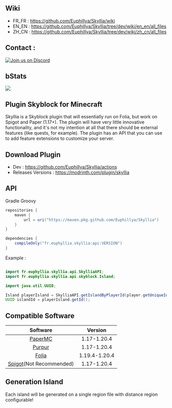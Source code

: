 ## Wiki

- FR_FR : https://github.com/Euphillya/Skyllia/wiki
- EN_EN : https://github.com/Euphillya/Skyllia/tree/dev/wiki/en_en/all_files
- ZH_CN : https://github.com/Euphillya/Skyllia/tree/dev/wiki/zh_cn/all_files

## Contact :

[![Join us on Discord](https://discord.com/api/guilds/1196471429936463943/widget.png?style=banner2)](https://discord.gg/uUJQEB7XNN)

## bStats

[![](https://bstats.org/signatures/bukkit/Skyllia.svg)](https://bstats.org/plugin/bukkit/Skyllia/20874)

## Plugin Skyblock for Minecraft

Skyllia is a Skyblock plugin that will essentially run on Folia, but work on Spigot and Paper (1.17+).
The plugin will have very little innovative functionality, and it's not my intention at all that there should be
external features (like quests, for example).
The plugin has an API that you can use to add feature extensions to customize your server.

## Download Plugin

- Dev : https://github.com/Euphillya/Skyllia/actions
- Releases Versions : https://modrinth.com/plugin/skyllia

## API

Gradle Groovy

```groovy
repositories {
    maven {
        url = uri("https://maven.pkg.github.com/Euphillya/Skyllia")
    }
}

dependencies {
    compileOnly("fr.euphyllia.skyllia:api:VERSION")
}
```

Example :

```java

import fr.euphyllia.skyllia.api.SkylliaAPI;
import fr.euphyllia.skyllia.api.skyblock.Island;

import java.util.UUID;

Island playerIsland = SkylliaAPI.getIslandByPlayerId(player.getUniqueId()).join();
UUID islandId = playerIsland.getId();
```

## Compatible Software

|                      Software                       |    Version    |
|:---------------------------------------------------:|:-------------:|
|    [PaperMC](https://papermc.io/downloads/paper)    |  1.17-1.20.4  |
|           [Purpur](https://purpurmc.org)            |  1.17-1.20.4  |
|     [Folia](https://papermc.io/software/folia)      | 1.19.4-1.20.4 |
| [Spigot](https://www.spigotmc.org)(Not Recommended) |  1.17-1.20.4  |

## Generation Island

Each island will be generated on a single region file with distance region configurable!
